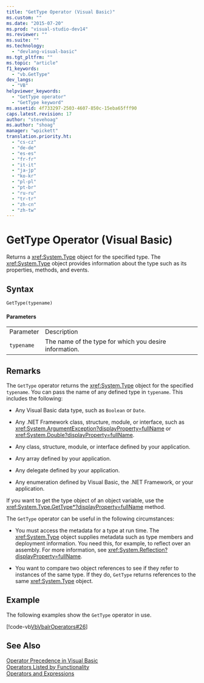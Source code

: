 ```yaml
---
title: "GetType Operator (Visual Basic)"
ms.custom: ""
ms.date: "2015-07-20"
ms.prod: "visual-studio-dev14"
ms.reviewer: ""
ms.suite: ""
ms.technology: 
  - "devlang-visual-basic"
ms.tgt_pltfrm: ""
ms.topic: "article"
f1_keywords: 
  - "vb.GetType"
dev_langs: 
  - "VB"
helpviewer_keywords: 
  - "GetType operator"
  - "GetType keyword"
ms.assetid: 4f733297-2503-4607-850c-15eba65fff90
caps.latest.revision: 17
author: "stevehoag"
ms.author: "shoag"
manager: "wpickett"
translation.priority.ht: 
  - "cs-cz"
  - "de-de"
  - "es-es"
  - "fr-fr"
  - "it-it"
  - "ja-jp"
  - "ko-kr"
  - "pl-pl"
  - "pt-br"
  - "ru-ru"
  - "tr-tr"
  - "zh-cn"
  - "zh-tw"
---
```

# GetType Operator (Visual Basic)
Returns a <xref:System.Type> object for the specified type. The <xref:System.Type> object provides information about the type such as its properties, methods, and events.  
  
## Syntax  
  
```  
GetType(typename)  
```  
  
#### Parameters  
  
|||  
|-|-|  
|Parameter|Description|  
|`typename`|The name of the type for which you desire information.|  
  
## Remarks  
 The `GetType` operator returns the <xref:System.Type> object for the specified `typename`. You can pass the name of any defined type in `typename`. This includes the following:  
  
-   Any Visual Basic data type, such as `Boolean` or `Date`.  
  
-   Any .NET Framework class, structure, module, or interface, such as <xref:System.ArgumentException?displayProperty=fullName> or <xref:System.Double?displayProperty=fullName>.  
  
-   Any class, structure, module, or interface defined by your application.  
  
-   Any array defined by your application.  
  
-   Any delegate defined by your application.  
  
-   Any enumeration defined by Visual Basic, the .NET Framework, or your application.  
  
 If you want to get the type object of an object variable, use the <xref:System.Type.GetType*?displayProperty=fullName> method.  
  
 The `GetType` operator can be useful in the following circumstances:  
  
-   You must access the metadata for a type at run time. The <xref:System.Type> object supplies metadata such as type members and deployment information. You need this, for example, to reflect over an assembly. For more information, see <xref:System.Reflection?displayProperty=fullName>.  
  
-   You want to compare two object references to see if they refer to instances of the same type. If they do, `GetType` returns references to the same <xref:System.Type> object.  
  
## Example  
 The following examples show the `GetType` operator in use.  
  
 [!code-vb[VbVbalrOperators#26](../../../visual-basic\language-reference\operators/codesnippet/VisualBasic/gettype-operator_1.vb)]  
  
## See Also  
 [Operator Precedence in Visual Basic](../../../visual-basic\language-reference\operators/operator-precedence.md)   
 [Operators Listed by Functionality](../../../visual-basic\language-reference\operators/operators-listed-by-functionality.md)   
 [Operators and Expressions](../../../visual-basic\programming-guide\language-features\operators-and-expressions/index.md)